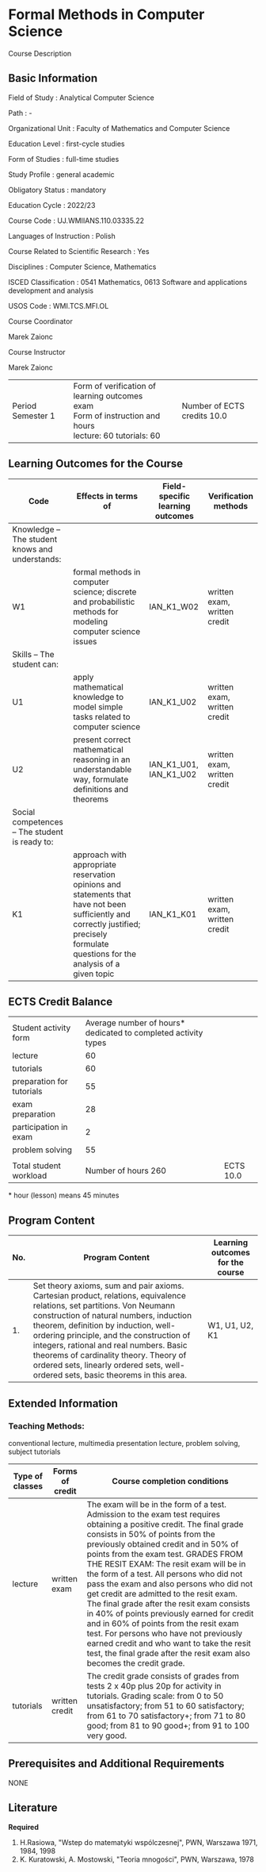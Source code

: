 # Formal Methods in Computer Science

Course Description

## Basic Information

Field of Study
:   Analytical Computer Science

Path
:   -

Organizational Unit
:   Faculty of Mathematics and Computer Science

Education Level
:   first-cycle studies

Form of Studies
:   full-time studies

Study Profile
:   general academic

Obligatory Status
:   mandatory

Education Cycle
:   2022/23

Course Code
:   UJ.WMIIANS.110.03335.22

Languages of Instruction
:   Polish

Course Related to Scientific Research
:   Yes

Disciplines
:   Computer Science, Mathematics

ISCED Classification
:   0541 Mathematics, 0613 Software and applications development and analysis

USOS Code
:   WMI.TCS.MFI.OL

Course Coordinator

Marek Zaionc

Course Instructor

Marek Zaionc

|  |  |  |
| --- | --- | --- |
| Period  Semester 1 | Form of verification of learning outcomes <br/> exam <br/>Form of instruction and hours  <br/> lecture: 60   tutorials: 60 | Number of ECTS credits  10.0 |

## Learning Outcomes for the Course

| Code | Effects in terms of | Field-specific learning outcomes | Verification methods |
| --- | --- | --- | --- |
| Knowledge – The student knows and understands: | | | |
| W1 | formal methods in computer science; discrete and probabilistic methods for modeling computer science issues | IAN\_K1\_W02 | written exam, written credit |
| Skills – The student can: | | | |
| U1 | apply mathematical knowledge to model simple tasks related to computer science | IAN\_K1\_U02 | written exam, written credit |
| U2 | present correct mathematical reasoning in an understandable way, formulate definitions and theorems | IAN\_K1\_U01,   IAN\_K1\_U02 | written exam, written credit |
| Social competences – The student is ready to: | | | |
| K1 | approach with appropriate reservation opinions and statements that have not been sufficiently and correctly justified; precisely formulate questions for the analysis of a given topic | IAN\_K1\_K01 | written exam, written credit |

## ECTS Credit Balance

|  |  |  |
| --- | --- | --- |
| Student activity form | Average number of hours* dedicated to completed activity types | |
| lecture | 60 | |
| tutorials | 60 | |
| preparation for tutorials | 55 | |
| exam preparation | 28 | |
| participation in exam | 2 | |
| problem solving | 55 | |
|  | | |
| Total student workload | Number of hours  260 | ECTS  10.0 |

\* hour (lesson) means 45 minutes

## Program Content

| No. | Program Content | Learning outcomes for the course |
| --- | --- | --- |
| 1. | Set theory axioms, sum and pair axioms. Cartesian product, relations, equivalence relations, set partitions.    Von Neumann construction of natural numbers, induction theorem, definition by induction, well-ordering principle, and the construction of integers, rational and real numbers.    Basic theorems of cardinality theory.    Theory of ordered sets, linearly ordered sets, well-ordered sets, basic theorems in this area. | W1,   U1,   U2,   K1 |

## Extended Information

### Teaching Methods:

conventional lecture, multimedia presentation lecture, problem solving, subject tutorials

| Type of classes | Forms of credit | Course completion conditions |
| --- | --- | --- |
| lecture | written exam | The exam will be in the form of a test. Admission to the exam test requires obtaining a positive credit. The final grade consists in 50% of points from the previously obtained credit and in 50% of points from the exam test. GRADES FROM THE RESIT EXAM: The resit exam will be in the form of a test. All persons who did not pass the exam and also persons who did not get credit are admitted to the resit exam. The final grade after the resit exam consists in 40% of points previously earned for credit and in 60% of points from the resit exam test. For persons who have not previously earned credit and who want to take the resit test, the final grade after the resit exam also becomes the credit grade. |
| tutorials | written credit | The credit grade consists of grades from tests 2 x 40p plus 20p for activity in tutorials. Grading scale: from 0 to 50 unsatisfactory; from 51 to 60 satisfactory; from 61 to 70 satisfactory+; from 71 to 80 good; from 81 to 90 good+; from 91 to 100 very good. |

## Prerequisites and Additional Requirements

NONE

## Literature

**Required** 

1. H.Rasiowa, "Wstep do matematyki wspólczesnej", PWN, Warszawa 1971, 1984, 1998
2. K. Kuratowski, A. Mostowski, "Teoria mnogości", PWN, Warszawa, 1978